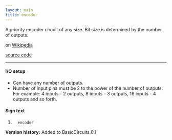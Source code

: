 ```yaml
---
layout: main
title: encoder
---
```


A priority encoder circuit of any size. Bit size is determined by the number of outputs.
 
on [Wikipedia](http://en.wikipedia.org/wiki/Priority_encoder)

[source code](https://github.com/eisental/BasicCircuits/blob/master/src/main/java/org/tal/basiccircuits/encoder.java)

* * *


#### I/O setup 
* Can have any number of outputs. 
* Number of input pins must be 2 to the power of the number of outputs. For example: 4 inputs - 2 outputs, 8 inputs - 3 outputs, 16 inputs - 4 outputs and so forth.

#### Sign text
1. `   encoder   `

__Version history:__ Added to BasicCircuits 0.1